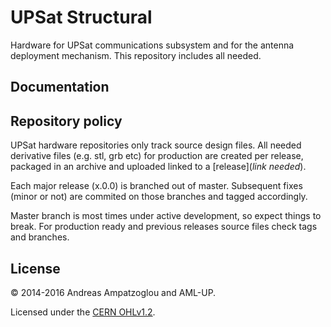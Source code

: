 # UPSat Structural

Hardware for UPSat communications subsystem and for the antenna deployment mechanism. This repository includes all needed.

## Documentation


## Repository policy
UPSat hardware repositories only track source design files. All needed derivative files (e.g. stl, grb etc) for production are created per release, packaged in an archive and uploaded linked to a  [release](*link needed*).

Each major release (x.0.0) is branched out of master. Subsequent fixes (minor or not) are commited on those branches and tagged accordingly.

Master branch is most times under active development, so expect things to break. For production ready and previous releases source files check tags and branches.

## License

&copy; 2014-2016 Andreas Ampatzoglou and AML-UP.

Licensed under the [CERN OHLv1.2](LICENSE).
